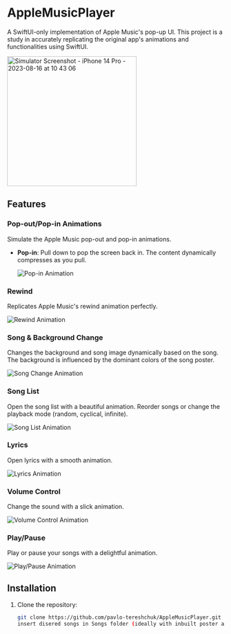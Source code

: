 # AppleMusicPlayer

A SwiftUI-only implementation of Apple Music's pop-up UI. This project is a study in accurately replicating the original app's animations and functionalities using SwiftUI.

<img src="https://github.com/pavlo-tereshchuk/AppleMusicPlayer/assets/16036695/2b1c284e-1bdc-4a41-ab76-762c0760ea86" alt="Simulator Screenshot - iPhone 14 Pro - 2023-08-16 at 10 43 06" width="300" />

## Features

### Pop-out/Pop-in Animations
Simulate the Apple Music pop-out and pop-in animations.
- **Pop-in**: Pull down to pop the screen back in. The content dynamically compresses as you pull.
  
  ![Pop-in Animation](./path_to_popin_gif.gif)

### Rewind
Replicates Apple Music's rewind animation perfectly.
  
![Rewind Animation](./path_to_rewind_gif.gif)

### Song & Background Change
Changes the background and song image dynamically based on the song. The background is influenced by the dominant colors of the song poster.
  
![Song Change Animation](./path_to_song_change_gif.gif)

### Song List
Open the song list with a beautiful animation. Reorder songs or change the playback mode (random, cyclical, infinite).
  
![Song List Animation](./path_to_song_list_gif.gif)

### Lyrics
Open lyrics with a smooth animation.
  
![Lyrics Animation](./path_to_lyrics_gif.gif)

### Volume Control
Change the sound with a slick animation.
  
![Volume Control Animation](./path_to_volume_gif.gif)

### Play/Pause
Play or pause your songs with a delightful animation.
  
![Play/Pause Animation](./path_to_play_pause_gif.gif)

## Installation

1. Clone the repository:
   ```bash
   git clone https://github.com/pavlo-tereshchuk/AppleMusicPlayer.git
   insert disered songs in Songs folder (ideally with inbuilt poster and lyrics)
